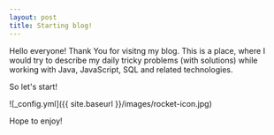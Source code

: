 ```yaml
---
layout: post
title: Starting blog!
---
```


Hello everyone! Thank You for visitng my blog. This is a place, where I would try to describe my daily tricky problems (with solutions) while working with Java, JavaScript, SQL and related technologies.

So let's start!

![_config.yml]({{ site.baseurl }}/images/rocket-icon.jpg)

Hope to enjoy!